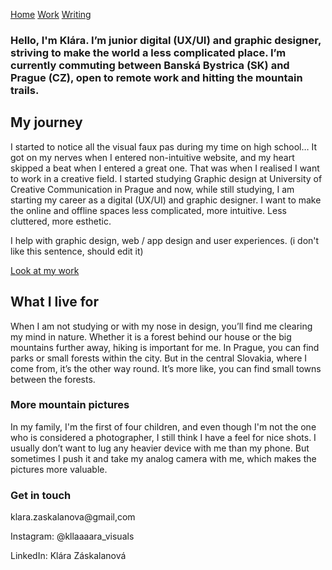 [Home](index.md)
[Work](work/index.md)
[Writing](writing/index.md)


### Hello, I'm Klára. I’m junior digital (UX/UI) and graphic designer, striving to make the world a less complicated place. I’m currently commuting between Banská Bystrica (SK) and Prague (CZ), open to remote work and hitting the mountain trails.

## My journey

I started to notice all the visual faux pas during my time on high school… It got on my nerves when I entered non-intuitive website, and my heart skipped a beat when I entered a great one. That was when I realised I want to work in a creative field. I started studying Graphic design at University of Creative Communication in Prague and now, while still studying, I am starting my career as  a digital (UX/UI) and graphic designer. I want to make the online and offline spaces less complicated, more intuitive. Less cluttered, more esthetic.

I help with graphic design, web / app design and user experiences. (i don't like this sentence, should edit it)

[Look at my work](word.md)


## What I live for

When I am not studying or with my nose in design, you’ll find me clearing my mind in nature. Whether it is a forest behind our house or the big mountains further away, hiking is important for me. In Prague, you can find parks or small forests within the city. But in the central Slovakia, where I come from, it’s the other way round. It’s more like, you can find small towns between the forests.

### More mountain pictures

In my family, I'm the first of four children, and even though I'm not the one who is considered a photographer, I still think I have a feel for nice shots.  I usually don’t want to lug any heavier device with me than my phone. But sometimes I push it and take my analog camera with me, which makes the pictures more valuable. 

### Get in touch

klara.zaskalanova@gmail,com

Instagram: @kllaaaara_visuals

LinkedIn: Klára Záskalanová
